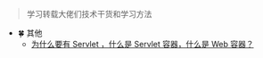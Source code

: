 <font face="幼圆">

> 学习转载大佬们技术干货和学习方法

</font>

- 🍀 其他
  - [为什么要有 Servlet ，什么是 Servlet 容器，什么是 Web 容器？](https://www.zhihu.com/question/585070524/answer/2939949226)
